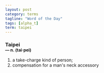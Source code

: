 ```yaml
---
layout: post
category: terms
tagline: "Word of the Day"
tags: [alpha_t]
term: taipei
---
```


<h3>Taipei<br/> <small>&mdash; n. (tai<span>&middot;</span>pei)</small></h3>
<p><ol>
<li>a take-charge kind of person;</li>
<li>compensation for a man's neck accessory</li>
</ol></p>
